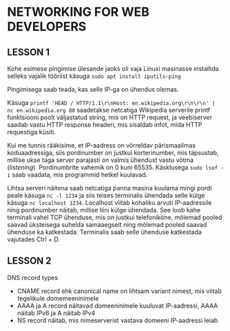 # NETWORKING FOR WEB DEVELOPERS

## LESSON 1

Kohe esimese pingimise ülesande jaoks oli vaja Linuxi masinasse installida selleks vajalik tööriist käsuga ``sudo apt install iputils-ping``

Pingimisega saab teada, kas selle IP-ga on ühendus olemas.

Käsuga ``printf 'HEAD / HTTP/1.1\r\nHost: en.wikipedia.org\r\n\r\n' | nc en.wikipedia.org 80`` saadetakse netcatiga Wikipedia serverile printf funktsiooni poolt väljastatud string, mis on HTTP request, ja veebiserver saadab vastu HTTP response headeri, mis sisaldab infot, mida HTTP requestiga küsiti.

Kui me tunnis rääkisime, et IP-aadress on võrreldav pärismaailmas koduaadressiga, siis pordinumber on justkui korterinumber, mis täpsustab, millise ukse taga server parajasti on valmis ühendust vastu võtma (*listening*). Pordinumbrite vahemik on 0 kuni 65535.
Käsklusega ``sudo lsof -i`` saab vaadata, mis programmid hetkel kuulavad.

Lihtsa serveri näitena saab netcatiga panna masina kuulama mingi pordi peale käsuga ``nc -l 1234`` ja siis teises terminalis ühendada selle külge käsuga ``nc localhost 1234``. Localhost viitab kohaliku arvuti IP-aadressile ning pordinumber näitab, millise liini külge ühendada. See loob kahe terminali vahel TCP ühenduse, mis on justkui telefonikõne, mõlemad pooled saavad üksteisega suhelda samaaegselt ning mõlemad pooled saavad ühenduse ka katkestada. Terminalis saab selle ühenduse katkestada vajutades Ctrl + D.

## LESSON 2

DNS record types
- CNAME record ehk canonical name on lihtsam variant nimest, mis viitab tegelikule domemeeninimele
- AAAA ja A record näitavad domeeninimele kuuluvat IP-aadressi, AAAA näitab IPv6 ja A näitab IPv4
- NS record näitab, mis nimeserverist vastava domeeni IP-aadressi leiab

